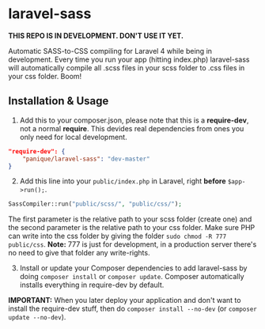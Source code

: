 laravel-sass
============

**THIS REPO IS IN DEVELOPMENT. DON'T USE IT YET.**

Automatic SASS-to-CSS compiling for Laravel 4 while being in development. Every time you run your app
(hitting index.php) laravel-sass will automatically compile all .scss files in your scss folder to .css files in
your css folder. Boom!

## Installation & Usage

1. Add this to your composer.json, please note that this is a **require-dev**, not a normal **require**. This devides
real dependencies from ones you only need for local development.

```json
"require-dev": {
    "panique/laravel-sass": "dev-master"
}
```

2. Add this line into your `public/index.php` in Laravel, right **before** `$app->run();`.

```php
SassCompiler::run("public/scss/", "public/css/");
```

The first parameter is the relative path to your scss folder (create one) and the second parameter is the relative
path to your css folder. Make sure PHP can write into the css folder by giving the folder
`sudo chmod -R 777 public/css`. **Note:** 777 is just for development, in a production server there's no need to give
that folder any write-rights.

3. Install or update your Composer dependencies to add laravel-sass by doing `composer install` or `composer update`.
Composer automatically installs everything in require-dev by default.

**IMPORTANT:** When you later deploy your application and don't want to install the require-dev stuff, then do
`composer install --no-dev` (or `composer update --no-dev`).
